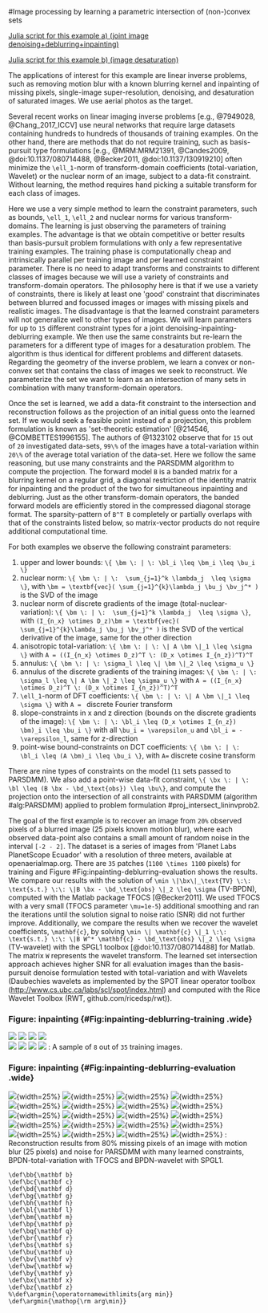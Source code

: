#Image processing by learning a parametric intersection of (non-)convex sets

[Julia script for this example a) (joint image denoising+deblurring+inpainting)](../examples/examples/Ecuador_deblurring_inpainting/deblurring_inpainting_by_constraint_learning_SA.jl)

[Julia script for this example b) (image desaturation)](../examples/examples/Indonesia_deblurring/image_desaturation_by_constraint_learning.jl)

The applications of interest for this example are linear inverse problems, such as removing motion blur with a known blurring kernel and inpainting of missing pixels, single-image super-resolution, denoising, and desaturation of saturated images. We use aerial photos as the target. 

Several recent works on linear imaging inverse problems [e.g., @7949028, @Chang_2017_ICCV] use neural networks that require large datasets containing hundreds to hundreds of thousands of training examples. On the other hand, there are methods that do not require training, such as basis-pursuit type formulations [e.g., @MRM:MRM21391, @Candes2009, @doi:10.1137/080714488, @Becker2011, @doi:10.1137/130919210] often minimize the ``\ell_1``-norm of transform-domain coefficients (total-variation, Wavelet) or the nuclear norm of an image, subject to a data-fit constraint. Without learning, the method requires hand picking a suitable transform for each class of images. 

Here we use a very simple method to learn the constraint parameters, such as bounds, ``\ell_1``, ``\ell_2`` and nuclear norms for various transform-domains. The learning is just observing the parameters of training examples. The advantage is that we obtain competitive or better results than basis-pursuit problem formulations with only a few representative training examples. The training phase is computationally cheap and intrinsically parallel per training image and per learned constraint parameter. There is no need to adapt transforms and constraints to different classes of images because we will use a variety of constraints and transform-domain operators. The philosophy here is that if we use a variety of constraints, there is likely at least one 'good' constraint that discriminates between blurred and focussed images or images with missing pixels and realistic images. The disadvantage is that the learned constraint parameters will not generalize well to other types of images. We will learn parameters for up to ``15`` different constraint types for a joint denoising-inpainting-deblurring example. We then use the same constraints but re-learn the parameters for a different type of images for a desaturation problem. The algorithm is thus identical for different problems and different datasets. Regarding the geometry of the inverse problem, we learn a convex or non-convex set that contains the class of images we seek to reconstruct. We parameterize the set we want to learn as an intersection of many sets in combination with many transform-domain operators. 

Once the set is learned, we add a data-fit constraint to the intersection and reconstruction follows as the projection of an initial guess onto the learned set. If we would seek a feasible point instead of a projection, this problem formulation is known as 'set-theoretic estimation' [@214546, @COMBETTES1996155]. The authors of @1323102 observe that for ``15`` out of ``20`` investigated data-sets, ``99\%`` of the images have a total-variation within ``20\%`` of the average total variation of the data-set. Here we follow the same reasoning, but use many constraints and the PARSDMM algorithm to compute the projection. The forward model ``B`` is a banded matrix for a blurring kernel on a regular grid, a diagonal restriction of the identity matrix for inpainting and the product of the two for simultaneous inpainting and deblurring. Just as the other transform-domain operators, the banded forward models are efficiently stored in the compressed diagonal storage format. The sparsity-pattern of ``B^T B`` completely or partially overlaps with that of the constraints listed below, so matrix-vector products do not require additional computational time.

For both examples we observe the following constraint parameters:
 
1. upper and lower bounds: ``\{ \bm \: | \: \bl_i \leq \bm_i \leq \bu_i \}``
2. nuclear norm: ``\{ \bm \: | \:  \sum_{j=1}^k \lambda_j  \leq \sigma \}``, with ``\bm = \textbf{vec}( \sum_{j=1}^{k}\lambda_j \bu_j \bv_j^* )`` is the SVD of the image
3. nuclear norm of discrete gradients of the image (total-nuclear-variation): ``\{ \bm \: | \:  \sum_{j=1}^k \lambda_j  \leq \sigma \}``, with ``(I_{n_x} \otimes D_z)\bm = \textbf{vec}( \sum_{j=1}^{k}\lambda_j \bu_j \bv_j^* )`` is the SVD of the vertical derivative of the image, same for the other direction
4. anisotropic total-variation: ``\{ \bm \: | \: \| A \bm \|_1 \leq \sigma \}`` with ``A = ((I_{n_x} \otimes D_z)^T \: (D_x \otimes I_{n_z})^T)^T``
5. annulus: ``\{ \bm \: | \: \sigma_l \leq \| \bm \|_2 \leq \sigma_u \}``
6. annulus of the discrete gradients of the training images:  ``\{ \bm \: | \: \sigma_l \leq \| A \bm \|_2 \leq \sigma_u \}`` with ``A = ((I_{n_x} \otimes D_z)^T \: (D_x \otimes I_{n_z})^T)^T``
7. ``\ell_1``-norm of DFT coefficients: ``\{ \bm \: | \: \| A \bm \|_1 \leq \sigma \}`` with ``A = `` discrete Fourier transform
8. slope-constraints in x and z direction (bounds on the discrete gradients of the image): ``\{ \bm \: | \: \bl_i \leq (D_x \otimes I_{n_z}) \bm)_i \leq \bu_i \}`` with all ``\bu_i = \varepsilon_u`` and ``\bl_i = - \varepsilon_l``, same for z-direction
9. point-wise bound-constraints on DCT coefficients: ``\{ \bm \: | \: \bl_i \leq (A \bm)_i \leq \bu_i \}``, with ``A=`` discrete cosine transform

There are nine types of constraints on the model (``11`` sets passed to PARSDMM). We also add a point-wise data-fit constraint, ``\{ \bx \: | \: \bl \leq (B \bx - \bd_\text{obs}) \leq \bu\}``, and compute the projection onto the intersection of all constraints with PARSDMM (algorithm #alg:PARSDMM) applied to problem formulation #proj_intersect_lininvprob2\. 

The goal of the first example is to recover an image from ``20%`` observed pixels of a blurred image (25 pixels known motion blur), where each observed data-point also contains a small amount of random noise in the interval ``[-2 - 2]``. The dataset is a series of images from 'Planet Labs PlanetScope Ecuador' with a resolution of three meters, available at openaerialmap.org. There are ``35`` patches (``1100 \times 1100`` pixels) for training and Figure #Fig:inpainting-deblurring-evaluation shows the results. We compare our results with the solution of ``\min \|\bx\|_\text{TV} \:\: \text{s.t.} \:\: \|B \bx - \bd_\text{obs} \|_2 \leq \sigma`` (TV-BPDN), computed with the Matlab package TFOCS [@Becker2011]. We used TFOCS with a very small (TFOCS parameter ``\mu=1e-5``) additional smoothing and ran the iterations until the solution signal to noise ratio (SNR) did not further improve. Additionally, we compare the results when we recover the wavelet coefficients, ``\mathbf{c}``, by solving ``\min \| \mathbf{c} \|_1 \:\: \text{s.t.} \:\: \|B W^* \mathbf{c} - \bd_\text{obs} \|_2 \leq \sigma`` (TV-wavelet) with the SPGL1 toolbox [@doi:10.1137/080714488] for Matlab. The matrix ``W`` represents the wavelet transform. The learned set intersection approach achieves higher SNR for all evaluation images than the basis-pursuit denoise formulation tested with total-variation and with Wavelets (Daubechies wavelets as implemented by the SPOT linear operator toolbox (http://www.cs.ubc.ca/labs/scl/spot/index.html) and computed with the Rice Wavelet Toolbox (RWT, github.com/ricedsp/rwt)).


### Figure:  inpainting {#Fig:inpainting-deblurring-training .wide}
![](images/inpainting_deblurring_figs/training_data_1.png)
![](images/inpainting_deblurring_figs/training_data_2.png)
![](images/inpainting_deblurring_figs/training_data_3.png)
![](images/inpainting_deblurring_figs/training_data_4.png)\
![](images/inpainting_deblurring_figs/training_data_5.png)
![](images/inpainting_deblurring_figs/training_data_6.png)
![](images/inpainting_deblurring_figs/training_data_7.png)
![](images/inpainting_deblurring_figs/training_data_8.png)
: A sample of ``8`` out of ``35`` training images.

### Figure:  inpainting {#Fig:inpainting-deblurring-evaluation .wide}
![](images/inpainting_deblurring_figs/deblurring_inpainting_observed1.png){width=25%}
![](images/inpainting_deblurring_figs/deblurring_inpainting_observed2.png){width=25%}
![](images/inpainting_deblurring_figs/deblurring_inpainting_observed3.png){width=25%}
![](images/inpainting_deblurring_figs/deblurring_inpainting_observed4.png){width=25%}\
![](images/inpainting_deblurring_figs/deblurring_inpainting_evaluation1.png){width=25%}
![](images/inpainting_deblurring_figs/deblurring_inpainting_evaluation2.png){width=25%}
![](images/inpainting_deblurring_figs/deblurring_inpainting_evaluation3.png){width=25%}
![](images/inpainting_deblurring_figs/deblurring_inpainting_evaluation4.png){width=25%}\
![](images/inpainting_deblurring_figs/PARSDMM_deblurring_inpainting1.png){width=25%}
![](images/inpainting_deblurring_figs/PARSDMM_deblurring_inpainting2.png){width=25%}
![](images/inpainting_deblurring_figs/PARSDMM_deblurring_inpainting3.png){width=25%}
![](images/inpainting_deblurring_figs/PARSDMM_deblurring_inpainting4.png){width=25%}\
![](images/inpainting_deblurring_figs/TFOCS_TV_inpainting1.png){width=25%}
![](images/inpainting_deblurring_figs/TFOCS_TV_inpainting2.png){width=25%}
![](images/inpainting_deblurring_figs/TFOCS_TV_inpainting3.png){width=25%}
![](images/inpainting_deblurring_figs/TFOCS_TV_inpainting4.png){width=25%}\
![](images/inpainting_deblurring_figs/SPGL1_wavelet_inpainting1.png){width=25%}
![](images/inpainting_deblurring_figs/SPGL1_wavelet_inpainting2.png){width=25%}
![](images/inpainting_deblurring_figs/SPGL1_wavelet_inpainting3.png){width=25%}
![](images/inpainting_deblurring_figs/SPGL1_wavelet_inpainting4.png){width=25%}
: Reconstruction results from 80% missing pixels of an image with motion blur (25 pixels) and noise for PARSDMM with many learned constraints, BPDN-total-variation with TFOCS and BPDN-wavelet with SPGL1.


```math_def
\def\bb{\mathbf b}
\def\bc{\mathbf c}
\def\bd{\mathbf d}
\def\bg{\mathbf g}
\def\bh{\mathbf h}
\def\bl{\mathbf l}
\def\bm{\mathbf m}
\def\bp{\mathbf p}
\def\bq{\mathbf q}
\def\br{\mathbf r}
\def\bs{\mathbf s}
\def\bu{\mathbf u}
\def\bv{\mathbf v}
\def\bw{\mathbf w}
\def\by{\mathbf y}
\def\bx{\mathbf x}
\def\bz{\mathbf z}
%\def\argmin{\operatornamewithlimits{arg min}}
\def\argmin{\mathop{\rm arg\min}}
```